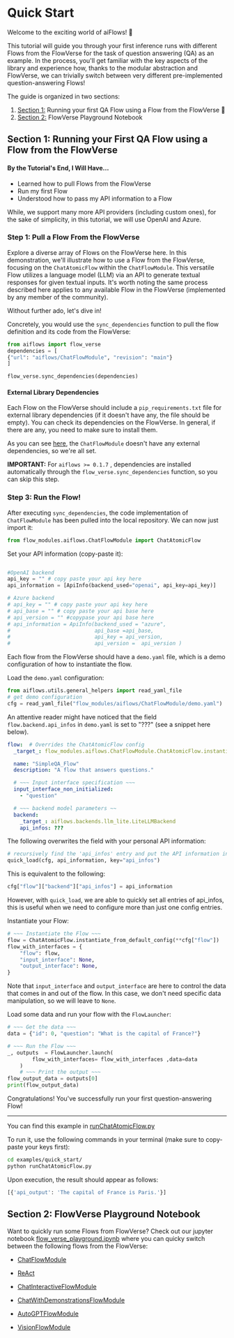 # Quick Start

Welcome to the exciting world of aiFlows! 🚀

This tutorial will guide you through your first inference runs with different Flows from the FlowVerse for the task of question answering (QA) as an example. In the process, you'll get familiar with the key aspects of the library and experience how, thanks to the modular abstraction and FlowVerse, we can trivially switch between very different pre-implemented question-answering Flows!

The guide is organized in two sections:
1. [Section 1:](#section-1-running-your-first-qa-flow-using-a-flow-from-the-flowverse) Running your first QA Flow using a Flow from the FlowVerse 🥳
2. [Section 2:](#section-2-flowverse-playground-notebook) FlowVerse Playground Notebook


## Section 1: Running your First QA Flow using a Flow from the FlowVerse

#### By the Tutorial's End, I Will Have...
* Learned how to pull Flows from the FlowVerse
* Run my first Flow
* Understood how to pass my API information to a Flow

While, we support many more API providers (including custom ones), for the sake of simplicity, in this tutorial, we will use OpenAI and Azure.

### Step 1: Pull a Flow From the FlowVerse

Explore a diverse array of Flows on the FlowVerse here. In this demonstration, we'll illustrate how to use a Flow from the FlowVerse, focusing on the `ChatAtomicFlow` within the `ChatFlowModule`. This versatile Flow utilizes a language model (LLM) via an API to generate textual responses for given textual inputs. It's worth noting the same process described here applies to any available Flow in the FlowVerse (implemented by any member of the community). 

Without further ado, let's dive in!



Concretely, you would use the `sync_dependencies` function to pull the flow definition and its code from the FlowVerse:

```python
from aiflows import flow_verse
dependencies = [
{"url": "aiflows/ChatFlowModule", "revision": "main"}
]

flow_verse.sync_dependencies(dependencies)
```

#### External Library Dependencies


Each Flow on the FlowVerse should include a `pip_requirements.txt` file for external library dependencies (if it doesn't have any, the file should be empty). You can check its dependencies on the FlowVerse. In general, if there are any, you need to make sure to install them.

As you can see [here](https://huggingface.co/aiflows/ChatFlowModule/blob/main/pip_requirements.txt), the `ChatFlowModule` doesn't have any external dependencies, so we're all set. 

**IMPORTANT:** For `aiflows >= 0.1.7` , dependencies are installed automatically through the `flow_verse.sync_dependencies` function, so you can skip this step.

### Step 3: Run the Flow!
After executing `sync_dependencies`, the code implementation of `ChatFlowModule` has been pulled into the local repository.
We can now just import it:
```python
from flow_modules.aiflows.ChatFlowModule import ChatAtomicFlow
```

Set your API information (copy-paste it):
```python

#OpenAI backend
api_key = "" # copy paste your api key here
api_information = [ApiInfo(backend_used="openai", api_key=api_key)]

# Azure backend
# api_key = "" # copy paste your api key here
# api_base = "" # copy paste your api base here
# api_version = "" #copypase your api base here
# api_information = ApiInfo(backend_used = "azure",
#                           api_base =api_base,
#                           api_key = api_version,
#                           api_version =  api_version )
```
Each flow from the FlowVerse should have a `demo.yaml` file, which is a demo configuration of how to instantiate the flow. 

Load the  `demo.yaml` configuration:
```python
from aiflows.utils.general_helpers import read_yaml_file
# get demo configuration
cfg = read_yaml_file("flow_modules/aiflows/ChatFlowModule/demo.yaml")
```

An attentive reader might have noticed that the field `flow.backend.api_infos` in `demo.yaml` is set to "???" (see a snippet here below).
```yaml
flow:  # Overrides the ChatAtomicFlow config
  _target_: flow_modules.aiflows.ChatFlowModule.ChatAtomicFlow.instantiate_from_default_config

  name: "SimpleQA_Flow"
  description: "A flow that answers questions."

  # ~~~ Input interface specification ~~~
  input_interface_non_initialized:
    - "question"

  # ~~~ backend model parameters ~~
  backend:
    _target_: aiflows.backends.llm_lite.LiteLLMBackend
    api_infos: ???
```

The following overwrites the field with your personal API information:
```python
# recursively find the 'api_infos' entry and put the API information in the config
quick_load(cfg, api_information, key="api_infos")
```
This is equivalent to the following:
```python
cfg["flow"]["backend"]["api_infos"] = api_information
```
However, with `quick_load`, we are able to quickly set all entries of api_infos, this is useful when we need to configure more than just one config entries.

Instantiate your Flow:
```python
# ~~~ Instantiate the Flow ~~~
flow = ChatAtomicFlow.instantiate_from_default_config(**cfg["flow"])
flow_with_interfaces = {
    "flow": flow,
    "input_interface": None,
    "output_interface": None,
}
```
Note that `input_interface` and `output_interface` are here to control the data that comes in and out of the flow. In this case, we don't need specific data manipulation, so we will leave to `None`.

Load some data and run your flow with the `FlowLauncher`:
```python
# ~~~ Get the data ~~~
data = {"id": 0, "question": "What is the capital of France?"}

# ~~~ Run the Flow ~~~
_, outputs  = FlowLauncher.launch(
        flow_with_interfaces= flow_with_interfaces ,data=data
    )
    # ~~~ Print the output ~~~
flow_output_data = outputs[0]
print(flow_output_data)
```
Congratulations! You've successfully run your first question-answering Flow!
___
You can find this example in [runChatAtomicFlow.py](https://github.com/epfl-dlab/aiflows/tree/main/examples/quick_start/runChatAtomicFlow.py)

To run it, use the following commands in your terminal (make sure to copy-paste your keys first):
```bash
cd examples/quick_start/
python runChatAtomicFlow.py
```

Upon execution, the result should appear as follows:
```bash
[{'api_output': 'The capital of France is Paris.'}]
```

## Section 2: FlowVerse Playground Notebook

Want to quickly run some Flows from FlowVerse? Check out our jupyter notebook [flow_verse_playground.ipynb](https://github.com/epfl-dlab/aiflows/tree/main/examples/quick_start/flow_verse_playground.ipynb) where you can quicky switch between the following flows from the FlowVerse:

* [ChatFlowModule](https://huggingface.co/aiflows/ChatFlowModule)

* [ReAct](https://huggingface.co/aiflows/ControllerExecutorFlowModule)

* [ChatInteractiveFlowModule](https://huggingface.co/aiflows/ChatInteractiveFlowModule)

* [ChatWithDemonstrationsFlowModule](https://huggingface.co/aiflows/ChatWithDemonstrationsFlowModule)

* [AutoGPTFlowModule](https://huggingface.co/aiflows/AutoGPTFlowModule)

* [VisionFlowModule](https://huggingface.co/aiflows/VisionFlowModule)
